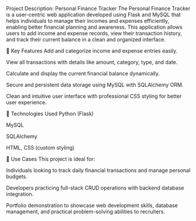  Project Description: Personal Finance Tracker
The Personal Finance Tracker is a user-centric web application developed using Flask and MySQL that helps individuals to manage their incomes and expenses efficiently, enabling better financial planning and awareness. This application allows users to add income and expense records, view their transaction history, and track their current balance in a clean and organized interface.

🔷 Key Features
Add and categorize income and expense entries easily.

View all transactions with details like amount, category, type, and date.

Calculate and display the current financial balance dynamically.

Secure and persistent data storage using MySQL with SQLAlchemy ORM.

Clean and intuitive user interface with professional CSS styling for better user experience.

🔷 Technologies Used
Python (Flask)

MySQL

SQLAlchemy

HTML, CSS (custom styling)

🔷 Use Cases
This project is ideal for:

Individuals looking to track daily financial transactions and manage personal budgets.

Developers practicing full-stack CRUD operations with backend database integration.

Portfolio demonstration to showcase web development skills, database management, and practical problem-solving abilities to recruiters.
